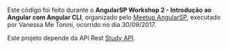 Este código foi feito durante o **AngularSP Workshop 2 - Introdução ao Angular com Angular CLI**, organizado pelo [Meetup AngularSP](https://www.meetup.com/AngularJS-Sao-Paulo/events/243344959/), executado por Vanessa Me Tonini, ocorrido no dia 30/09/2017. 

Este projeto depende da API Rest [Study API](https://github.com/vanessametonini/study-api).